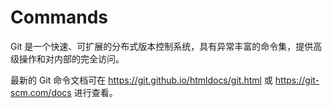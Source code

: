 # Commands

Git 是一个快速、可扩展的分布式版本控制系统，具有异常丰富的命令集，提供高级操作和对内部的完全访问。

最新的 Git 命令文档可在 <https://git.github.io/htmldocs/git.html> 或 <https://git-scm.com/docs> 进行查看。
